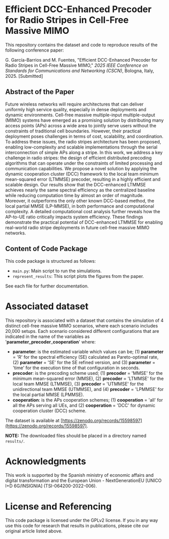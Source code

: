 # Efficient DCC-Enhanced Precoder for Radio Stripes in Cell-Free Massive MIMO

This repository contains the dataset and code to reproduce results of the following conference paper:

G. García-Barrios and M. Fuentes, "Efficient DCC-Enhanced Precoder for Radio Stripes in Cell-Free Massive MIMO,"  *2025 IEEE Conference on Standards for Communications and Networking (CSCN)*, Bologna, Italy, 2025. [Submitted]

## Abstract of the Paper

Future wireless networks will require architectures that can deliver uniformly high service quality, especially in dense deployments and dynamic environments. Cell-free massive multiple-input multiple-output (MIMO) systems have emerged as a promising solution by distributing many access points (APs) across a wide area to jointly serve users without the constraints of traditional cell boundaries. However, their practical deployment poses challenges in terms of cost, scalability, and coordination. To address these issues, the radio stripes architecture has been proposed, enabling low-complexity and scalable implementations through the serial interconnection of simple APs along a stripe. In this work, we address a key challenge in radio stripes: the design of efficient distributed precoding algorithms that can operate under the constraints of limited processing and communication capabilities. We propose a novel solution by applying the dynamic cooperation cluster (DCC) framework to the local team minimum mean-squared error (LTMMSE) precoder, resulting in a highly efficient and scalable design. Our results show that the DCC-enhanced LTMMSE achieves nearly the same spectral efficiency as the centralized baseline while reducing computation time by almost an order of magnitude. Moreover, it outperforms the only other known DCC-based method, the local partial MMSE (LP-MMSE), in both performance and computational complexity. A detailed computational cost analysis further reveals how the AP-to-UE ratio critically impacts system efficiency. These findings demonstrate the practical potential of DCC-enhanced LTMMSE for enabling real-world radio stripe deployments in future cell-free massive MIMO networks.


## Content of Code Package

This code package is structured as follows:

- `main.py`: Main script to run the simulations.
- `represent_results`: This script plots the figures from the paper.

See each file for further documentation.

# Associated dataset

This repository is associated with a dataset that contains the simulation of 4 distinct cell-free massive MIMO scenarios, where each scenario includes 20,000 setups. Each scenario considered different configurations that are indicated in the name of the variables as '**parameter_precoder**_**cooperation**' where:

* **parameter**: is the estimated variable which values can be; (1) **parameter** = 'R' for the spectral efficiency (SE) calculated as Pareto-optimal rate, (2) **parameter** = 'SE' for the SE refined version, and (3) **parameter** = 'time' for the execution time of that configuration in seconds.
* **precoder**: is the precoding scheme used; (1) **precoder** = 'MMSE' for the minimum mean-squared error (MMSE), (2) **precoder** = 'LTMMSE' for the local team MMSE (LTMMSE), (3) **precoder** = 'UTMMSE' for the unidirectional team MMSE (UTMMSE), and (4) **precoder** = 'LPMMSE' for the local partial MMSE (LPMMSE).
* **cooperation**: is the APs cooperation schemes; (1) **cooperation** = 'all' for all the APs serving all UEs, and (2) **cooperation** = 'DCC' for dynamic cooperation cluster (DCC) scheme.

The dataset is available at [https://zenodo.org/records/15598597](https://zenodo.org/records/15598597).

**NOTE:** The downloaded files should be placed in a directory named `results/`.

# Acknowledgments

This work is supported by the Spanish ministry of economic affairs and digital transformation and the European Union - NextGenerationEU [UNICO I+D 6G/INSIGNIA] (TSI-064200-2022-006).

# License and Referencing

This code package is licensed under the GPLv2 license. If you in any way use this code for research that results in publications, please cite our original article listed above.
